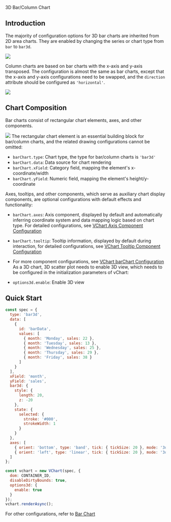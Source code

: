 3D Bar/Column Chart

## Introduction

The majority of configuration options for 3D bar charts are inherited from 2D area charts. They are enabled by changing the series or chart type from `bar` to `bar3d`.

![](https://temp.domain/obj/bit-cloud/45df54929d214e7453e228f27.png)

Column charts are based on bar charts with the x-axis and y-axis transposed. The configuration is almost the same as bar charts, except that the x-axis and y-axis configurations need to be swapped, and the `direction` attribute should be configured as `'horizontal'`.

![](https://temp.domain/obj/bit-cloud/350c0511133d336e62252321d.png)

## Chart Composition

Bar charts consist of rectangular chart elements, axes, and other components.

![](https://lf9-dp-fe-cms-tos.byteorg.com/obj/bit-cloud/03421afda76ced0240204bf04.png)
The rectangular chart element is an essential building block for bar/column charts, and the related drawing configurations cannot be omitted:

- `barChart.type`: Chart type, the type for bar/column charts is `'bar3d'`
- `barChart.data`: Data source for chart rendering
- `barChart.xField`: Category field, mapping the element's x-coordinate/width
- `barChart.yField`: Numeric field, mapping the element's height/y-coordinate

Axes, tooltips, and other components, which serve as auxiliary chart display components, are optional configurations with default effects and functionality:

- `barChart.axes`: Axis component, displayed by default and automatically inferring coordinate system and data mapping logic based on chart type. For detailed configurations, see [VChart Axis Component Configuration](../../../option/barChart#axes)
- `barChart.tooltip`: Tooltip information, displayed by default during interaction, for detailed configurations, see [VChart Tooltip Component Configuration](../../../option/barChart#tooltip)
- For more component configurations, see [VChart barChart Configuration](../../../option/barChart)
  As a 3D chart, 3D scatter plot needs to enable 3D view, which needs to be configured in the initialization parameters of vChart:

- `options3d.enable`: Enable 3D view

## Quick Start

```javascript livedemo
const spec = {
  type: 'bar3d',
  data: [
    {
      id: 'barData',
      values: [
        { month: 'Monday', sales: 22 },
        { month: 'Tuesday', sales: 13 },
        { month: 'Wednesday', sales: 25 },
        { month: 'Thursday', sales: 29 },
        { month: 'Friday', sales: 38 }
      ]
    }
  ],
  xField: 'month',
  yField: 'sales',
  bar3d: {
    style: {
      length: 20,
      z: -20
    },
    state: {
      selected: {
        stroke: '#000',
        strokeWidth: 1
      }
    }
  },
  axes: [
    { orient: 'bottom', type: 'band', tick: { tickSize: 20 }, mode: '3d' },
    { orient: 'left', type: 'linear', tick: { tickSize: 20 }, mode: '3d' }
  ]
};

const vchart = new VChart(spec, {
  dom: CONTAINER_ID,
  disableDirtyBounds: true,
  options3d: {
    enable: true
  }
});
vchart.renderAsync();
```

For other configurations, refer to [Bar Chart]()
